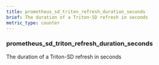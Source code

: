 ```yaml
---
title: prometheus_sd_triton_refresh_duration_seconds
brief: The duration of a Triton-SD refresh in seconds
metric_type: counter
---
```

### prometheus_sd_triton_refresh_duration_seconds

The duration of a Triton-SD refresh in seconds